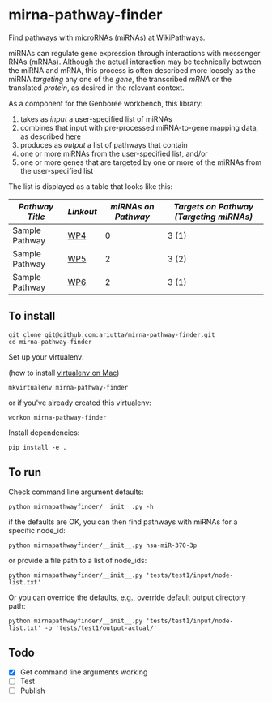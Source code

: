 # mirna-pathway-finder
Find pathways with [microRNAs](http://www.ncbi.nlm.nih.gov/pubmed/14744438) (miRNAs) at WikiPathways.

miRNAs can regulate gene expression through interactions with messenger RNAs (mRNAs). Although the actual interaction may be technically between the miRNA and mRNA, this process is often described more loosely as the miRNA *targeting* any one of the *gene*, the transcribed *mRNA* or the translated *protein*, as desired in the relevant context.

As a component for the Genboree workbench, this library:

1. takes as *input* a user-specified list of miRNAs
2. combines that input with pre-processed miRNA-to-gene mapping data, as described [here](https://github.com/nrnb/mirna-pathway-finder/blob/master/wp-mir-table-builder/wp-mir-table-hs-readme.txt)
3. produces as *output* a list of pathways that contain
  1. one or more miRNAs from the user-specified list, and/or 
  2. one or more genes that are targeted by one or more of the miRNAs from the user-specified list

The list is displayed as a table that looks like this:

| *Pathway Title* | *Linkout* | *miRNAs on Pathway* | *Targets on Pathway (Targeting miRNAs)* |
| --------------- | --------- | -------- | --------------- |
| Sample Pathway | [WP4](http://www.wikipathways.org/wpi/WP4) | 0 | 3 (1) |
| Sample Pathway | [WP5](http://www.wikipathways.org/wpi/WP4) | 2 | 3 (2) |
| Sample Pathway | [WP6](http://www.wikipathways.org/wpi/WP4) | 2 | 3 (1) |

## To install

```
git clone git@github.com:ariutta/mirna-pathway-finder.git
cd mirna-pathway-finder
```

Set up your virtualenv:

(how to install [virtualenv on Mac](http://exponential.io/blog/2015/02/10/install-virtualenv-and-virtualenvwrapper-on-mac-os-x/)) 

```
mkvirtualenv mirna-pathway-finder
```

or if you've already created this virtualenv:

```
workon mirna-pathway-finder
```

Install dependencies:

```
pip install -e .
```

## To run

Check command line argument defaults:

```
python mirnapathwayfinder/__init__.py -h
```

if the defaults are OK, you can then find pathways with miRNAs for a specific node_id:

```
python mirnapathwayfinder/__init__.py hsa-miR-370-3p
```

or provide a file path to a list of node_ids:

```
python mirnapathwayfinder/__init__.py 'tests/test1/input/node-list.txt'
```

Or you can override the defaults, e.g., override default output directory path:

```
python mirnapathwayfinder/__init__.py 'tests/test1/input/node-list.txt' -o 'tests/test1/output-actual/'
```

## Todo
* [x] Get command line arguments working
* [ ] Test
* [ ] Publish
